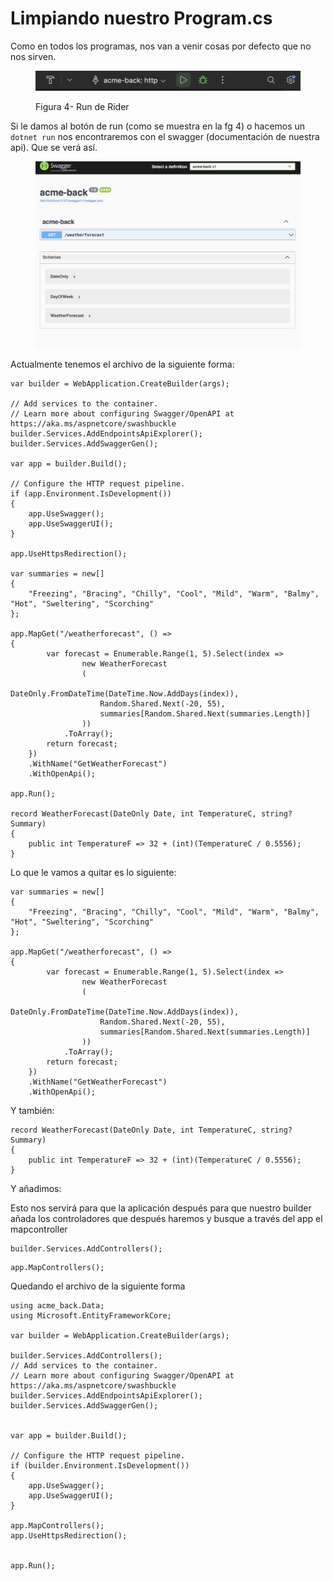 # Limpiando nuestro Program.cs

Como en todos los programas, nos van a venir cosas por defecto que no nos sirven.

<figure><img src=".gitbook/assets/Captura de pantalla 2024-06-04 a las 1.12.59.png" alt=""><figcaption><p>Figura 4- Run de Rider</p></figcaption></figure>

Si le damos al botón de run (como se muestra en la fg 4) o hacemos un `dotnet run` nos encontraremos con el swagger (documentación de nuestra api). Que se verá así.

<figure><img src=".gitbook/assets/Captura de pantalla 2024-06-04 a las 1.15.04.png" alt=""><figcaption></figcaption></figure>

Actualmente tenemos el archivo de la siguiente forma:

```
var builder = WebApplication.CreateBuilder(args);

// Add services to the container.
// Learn more about configuring Swagger/OpenAPI at https://aka.ms/aspnetcore/swashbuckle
builder.Services.AddEndpointsApiExplorer();
builder.Services.AddSwaggerGen();

var app = builder.Build();

// Configure the HTTP request pipeline.
if (app.Environment.IsDevelopment())
{
    app.UseSwagger();
    app.UseSwaggerUI();
}

app.UseHttpsRedirection();

var summaries = new[]
{
    "Freezing", "Bracing", "Chilly", "Cool", "Mild", "Warm", "Balmy", "Hot", "Sweltering", "Scorching"
};

app.MapGet("/weatherforecast", () =>
{
        var forecast = Enumerable.Range(1, 5).Select(index =>
                new WeatherForecast
                (
                    DateOnly.FromDateTime(DateTime.Now.AddDays(index)),
                    Random.Shared.Next(-20, 55),
                    summaries[Random.Shared.Next(summaries.Length)]
                ))
            .ToArray();
        return forecast;
    })
    .WithName("GetWeatherForecast")
    .WithOpenApi();

app.Run();

record WeatherForecast(DateOnly Date, int TemperatureC, string? Summary)
{
    public int TemperatureF => 32 + (int)(TemperatureC / 0.5556);
}
```

Lo que le vamos a quitar es lo siguiente:

```
var summaries = new[]
{
    "Freezing", "Bracing", "Chilly", "Cool", "Mild", "Warm", "Balmy", "Hot", "Sweltering", "Scorching"
};

app.MapGet("/weatherforecast", () =>
{
        var forecast = Enumerable.Range(1, 5).Select(index =>
                new WeatherForecast
                (
                    DateOnly.FromDateTime(DateTime.Now.AddDays(index)),
                    Random.Shared.Next(-20, 55),
                    summaries[Random.Shared.Next(summaries.Length)]
                ))
            .ToArray();
        return forecast;
    })
    .WithName("GetWeatherForecast")
    .WithOpenApi();
```

Y también:

```
record WeatherForecast(DateOnly Date, int TemperatureC, string? Summary)
{
    public int TemperatureF => 32 + (int)(TemperatureC / 0.5556);
}
```

Y añadimos:

Esto nos servirá para que la aplicación después para que nuestro builder añada los controladores que después haremos y busque a través del app el mapcontroller

```
builder.Services.AddControllers();
```

```
app.MapControllers();
```

Quedando el archivo de la siguiente forma

```
using acme_back.Data;
using Microsoft.EntityFrameworkCore;

var builder = WebApplication.CreateBuilder(args);

builder.Services.AddControllers();
// Add services to the container.
// Learn more about configuring Swagger/OpenAPI at https://aka.ms/aspnetcore/swashbuckle
builder.Services.AddEndpointsApiExplorer();
builder.Services.AddSwaggerGen();


var app = builder.Build();

// Configure the HTTP request pipeline.
if (builder.Environment.IsDevelopment())
{
    app.UseSwagger();
    app.UseSwaggerUI();    
}

app.MapControllers();
app.UseHttpsRedirection();


app.Run();
```
